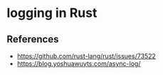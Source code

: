 # logging in Rust

## References

- https://github.com/rust-lang/rust/issues/73522
- https://blog.yoshuawuyts.com/async-log/
